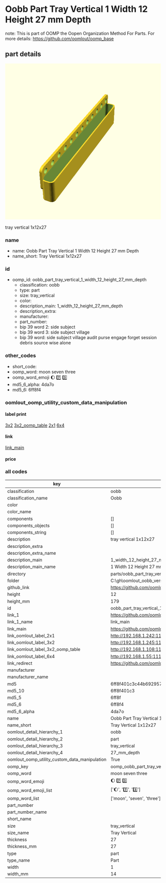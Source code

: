 # Oobb Part Tray Vertical 1 Width 12 Height 27 mm Depth  

note: This is part of OOMP the Oopen Organization Method For Parts. For more details: https://github.com/oomlout/oomp_base

##  part details
  

[![](3dpr.png)](3dpr.png)

tray vertical 1x12x27



### name
* name: Oobb Part Tray Vertical 1 Width 12 Height 27 mm Depth
* name_short: Tray Vertical 1x12x27 
### id
* oomp_id: oobb_part_tray_vertical_1_width_12_height_27_mm_depth
  * classification: oobb
  * type: part
  * size: tray_vertical
  * color: 
  * description_main: 1_width_12_height_27_mm_depth
  * description_extra: 
  * manufacturer: 
  * part_number: 
  * bip 39 word 2: side subject
  * bip 39 word 3: side subject village
  * bip 39 word: side subject village audit purse engage forget session debris source wise alone

### other_codes
* short_code: 
* oomp_word: moon seven three
* oomp_word_emoji :moon: :seven: :three:
* md5_6_alpha: 4da7o
* md5_6: 6ff8f4






### oomlout_oomp_utility_custom_data_manipulation
#### label print
[3x2](http://192.168.1.245:1112/?label=oomp%204da7o)
[3x2_oomp_table](http://192.168.1.108:1112/?label=oomp%204da7o)
[2x1](http://192.168.1.242:1112/?label=oomp%204da7o)
[6x4](http://192.168.1.55:1112/?label=oomp%204da7o)    

#### link

[link_main](https://github.com/oomlout/oomlout_oobb_version_4_generated_parts/tree/main/navigation_oomp/oobb/part/tray_vertical/1_width_12_height_27_mm_depth/part)                              

#### price







### all codes 
| key | value |  
| --- | --- |  
| classification | oobb |  
| classification_name | Oobb |  
| color |  |  
| color_name |  |  
| components | [] |  
| components_objects | [] |  
| components_string | [] |  
| description | tray vertical 1x12x27 |  
| description_extra |  |  
| description_extra_name |  |  
| description_main | 1_width_12_height_27_mm_depth |  
| description_main_name | 1 Width 12 Height 27 mm Depth |  
| directory | parts/oobb_part_tray_vertical_1_width_12_height_27_mm_depth |  
| folder | C:\gh\oomlout_oobb_version_4_generated_parts\parts\oobb_part_tray_vertical_1_width_12_height_27_mm_depth |  
| github_link | https://github.com/oomlout/oomlout_oomp_part_src/tree/main/parts/oobb_part_tray_vertical_1_width_12_height_27_mm_depth |  
| height | 12 |  
| height_mm | 179 |  
| id | oobb_part_tray_vertical_1_width_12_height_27_mm_depth |  
| link_1 | https://github.com/oomlout/oomlout_oobb_version_4_generated_parts/tree/main/navigation_oomp/oobb/part/tray_vertical/1_width_12_height_27_mm_depth/part |  
| link_1_name | link_main |  
| link_main | https://github.com/oomlout/oomlout_oobb_version_4_generated_parts/tree/main/navigation_oomp/oobb/part/tray_vertical/1_width_12_height_27_mm_depth/part |  
| link_oomlout_label_2x1 | http://192.168.1.242:1112/?label=oomp%204da7o |  
| link_oomlout_label_3x2 | http://192.168.1.245:1112/?label=oomp%204da7o |  
| link_oomlout_label_3x2_oomp_table | http://192.168.1.108:1112/?label=oomp%204da7o |  
| link_oomlout_label_6x4 | http://192.168.1.55:1112/?label=oomp%204da7o |  
| link_redirect | https://github.com/oomlout/oomlout_oobb_version_4_generated_parts/tree/main/parts/oobb_tray_vertical_01_12_27 |  
| manufacturer |  |  
| manufacturer_name |  |  
| md5 | 6ff8f401c3c44b69295740f1e835fe3f |  
| md5_10 | 6ff8f401c3 |  
| md5_5 | 6ff8f |  
| md5_6 | 6ff8f4 |  
| md5_6_alpha | 4da7o |  
| name | Oobb Part Tray Vertical 1 Width 12 Height 27 mm Depth |  
| name_short | Tray Vertical 1x12x27  |  
| oomlout_detail_hierarchy_1 | oobb |  
| oomlout_detail_hierarchy_2 | part |  
| oomlout_detail_hierarchy_3 | tray_vertical |  
| oomlout_detail_hierarchy_4 | 27_mm_depth |  
| oomlout_oomp_utility_custom_data_manipulation | True |  
| oomp_key | oomp_oobb_part_tray_vertical_1_width_12_height_27_mm_depth |  
| oomp_word | moon seven three |  
| oomp_word_emoji | :moon: :seven: :three: |  
| oomp_word_emoji_list | [':moon:', ':seven:', ':three:'] |  
| oomp_word_list | ['moon', 'seven', 'three'] |  
| part_number |  |  
| part_number_name |  |  
| short_name |  |  
| size | tray_vertical |  
| size_name | Tray Vertical |  
| thickness | 27 |  
| thickness_mm | 27 |  
| type | part |  
| type_name | Part |  
| width | 1 |  
| width_mm | 14 |  
